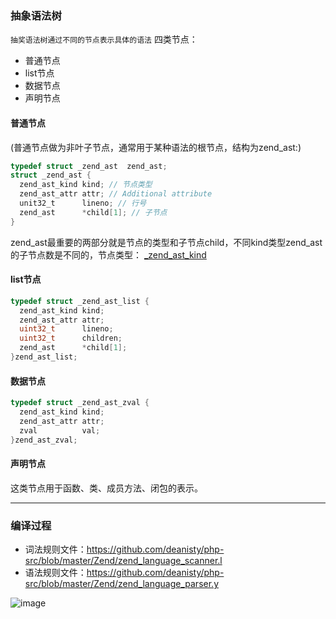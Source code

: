### 抽象语法树

`抽奖语法树通过不同的节点表示具体的语法`
四类节点：

* 普通节点
* list节点
* 数据节点
* 声明节点

####  普通节点
(普通节点做为非叶子节点，通常用于某种语法的根节点，结构为zend_ast:)
```c
typedef struct _zend_ast  zend_ast;
struct _zend_ast {
  zend_ast_kind kind; // 节点类型
  zend_ast_attr attr; // Additional attribute
  unit32_t      lineno; // 行号
  zend_ast      *child[1]; // 子节点
}
```
zend_ast最重要的两部分就是节点的类型和子节点child，不同kind类型zend_ast的子节点数是不同的，节点类型：
[_zend_ast_kind](https://github.com/deanisty/php-src/blob/a394e1554c233c8ff6d6ab5d33ab79457b59522a/Zend/zend_ast.h#L36)

####  list节点
```c
typedef struct _zend_ast_list {
  zend_ast_kind kind;
  zend_ast_attr attr;
  uint32_t      lineno;
  uint32_t      children;
  zend_ast      *child[1];
}zend_ast_list;
```

####  数据节点
```c
typedef struct _zend_ast_zval {
  zend_ast_kind kind;
  zend_ast_attr attr;
  zval          val;
}zend_ast_zval;
```

####  声明节点
这类节点用于函数、类、成员方法、闭包的表示。

------------------------------------------------------------
### 编译过程
  * 词法规则文件：https://github.com/deanisty/php-src/blob/master/Zend/zend_language_scanner.l
  * 语法规则文件：https://github.com/deanisty/php-src/blob/master/Zend/zend_language_parser.y
  
  ![image](https://github.com/born4love/PHP7-internal-dissect/blob/master/compile-execution/compile/PHP-compile.png)
